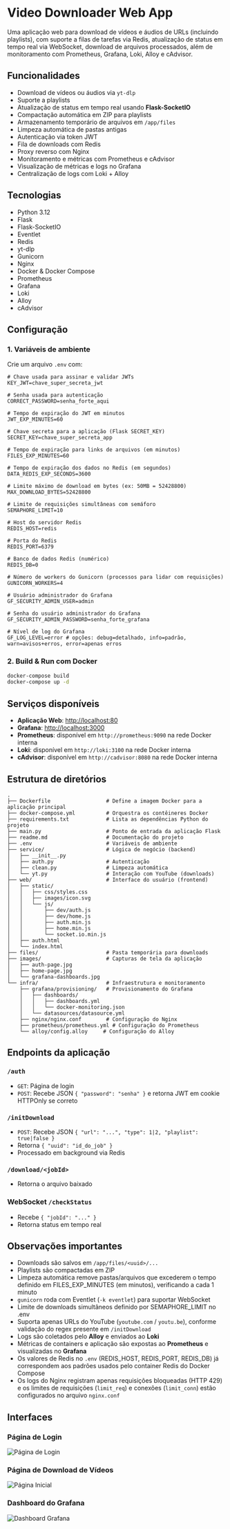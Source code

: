 # Video Downloader Web App

Uma aplicação web para download de vídeos e áudios de URLs (incluindo playlists), com suporte a filas de tarefas via Redis, atualização de status em tempo real via WebSocket, download de arquivos processados, além de monitoramento com Prometheus, Grafana, Loki, Alloy e cAdvisor.

## Funcionalidades

* Download de vídeos ou áudios via `yt-dlp`
* Suporte a playlists
* Atualização de status em tempo real usando **Flask-SocketIO**
* Compactação automática em ZIP para playlists
* Armazenamento temporário de arquivos em `/app/files`
* Limpeza automática de pastas antigas
* Autenticação via token JWT
* Fila de downloads com Redis
* Proxy reverso com Nginx
* Monitoramento e métricas com Prometheus e cAdvisor
* Visualização de métricas e logs no Grafana
* Centralização de logs com Loki + Alloy

## Tecnologias

* Python 3.12
* Flask
* Flask-SocketIO
* Eventlet
* Redis
* yt-dlp
* Gunicorn
* Nginx
* Docker & Docker Compose
* Prometheus
* Grafana
* Loki
* Alloy
* cAdvisor

## Configuração

### 1. Variáveis de ambiente

Crie um arquivo `.env` com:

```dotenv
# Chave usada para assinar e validar JWTs
KEY_JWT=chave_super_secreta_jwt

# Senha usada para autenticação
CORRECT_PASSWORD=senha_forte_aqui

# Tempo de expiração do JWT em minutos
JWT_EXP_MINUTES=60

# Chave secreta para a aplicação (Flask SECRET_KEY)
SECRET_KEY=chave_super_secreta_app

# Tempo de expiração para links de arquivos (em minutos)
FILES_EXP_MINUTES=60

# Tempo de expiração dos dados no Redis (em segundos)
DATA_REDIS_EXP_SECONDS=3600

# Limite máximo de download em bytes (ex: 50MB = 52428800)
MAX_DOWNLOAD_BYTES=52428800

# Limite de requisições simultâneas com semáforo
SEMAPHORE_LIMIT=10

# Host do servidor Redis
REDIS_HOST=redis

# Porta do Redis
REDIS_PORT=6379

# Banco de dados Redis (numérico)
REDIS_DB=0

# Número de workers do Gunicorn (processos para lidar com requisições)
GUNICORN_WORKERS=4

# Usuário administrador do Grafana
GF_SECURITY_ADMIN_USER=admin

# Senha do usuário administrador do Grafana
GF_SECURITY_ADMIN_PASSWORD=senha_forte_grafana

# Nível de log do Grafana
GF_LOG_LEVEL=error # opções: debug=detalhado, info=padrão, warn=avisos+erros, error=apenas erros
```

### 2. Build & Run com Docker

```bash
docker-compose build
docker-compose up -d
```

## Serviços disponíveis

* **Aplicação Web**: [http://localhost:80](http://localhost:80)
* **Grafana**: [http://localhost:3000](http://localhost:3000)
* **Prometheus**: disponível em `http://prometheus:9090` na rede Docker interna
* **Loki**: disponível em `http://loki:3100` na rede Docker interna
* **cAdvisor**: disponível em `http://cadvisor:8080` na rede Docker interna

## Estrutura de diretórios

```
.
├── Dockerfile                  # Define a imagem Docker para a aplicação principal
├── docker-compose.yml          # Orquestra os contêineres Docker
├── requirements.txt            # Lista as dependências Python do projeto
├── main.py                     # Ponto de entrada da aplicação Flask
├── readme.md                   # Documentação do projeto
├── .env                        # Variáveis de ambiente
├── service/                    # Lógica de negócio (backend)
│   ├── __init__.py
│   ├── auth.py                 # Autenticação
│   ├── clean.py                # Limpeza automática
│   └── yt.py                   # Interação com YouTube (downloads)
├── web/                        # Interface do usuário (frontend)
│   ├── static/
│   │   ├── css/styles.css
│   │   ├── images/icon.svg
│   │   └── js/
│   │       ├── dev/auth.js
│   │       ├── dev/home.js
│   │       ├── auth.min.js
│   │       ├── home.min.js
│   │       └── socket.io.min.js
│   ├── auth.html
│   └── index.html
├── files/                      # Pasta temporária para downloads
├── images/                     # Capturas de tela da aplicação
│   ├── auth-page.jpg
│   ├── home-page.jpg
│   └── grafana-dashboards.jpg
└── infra/                      # Infraestrutura e monitoramento
    ├── grafana/provisioning/   # Provisionamento do Grafana
    │   ├── dashboards/
    │   │   ├── dashboards.yml
    │   │   └── docker-monitoring.json
    │   └── datasources/datasource.yml
    ├── nginx/nginx.conf        # Configuração do Nginx
    ├── prometheus/prometheus.yml # Configuração do Prometheus
    └── alloy/config.alloy     # Configuração do Alloy
```

## Endpoints da aplicação

### `/auth`

* `GET`: Página de login
* `POST`: Recebe JSON `{ "password": "senha" }` e retorna JWT em cookie HTTPOnly se correto

### `/initDownload`

* `POST`: Recebe JSON `{ "url": "...", "type": 1|2, "playlist": true|false }`
* Retorna `{ "uuid": "id_do_job" }`
* Processado em background via Redis

### `/download/<jobId>`

* Retorna o arquivo baixado

### WebSocket `/checkStatus`

* Recebe `{ "jobId": "..." }`
* Retorna status em tempo real

## Observações importantes

* Downloads são salvos em `/app/files/<uuid>/...`
* Playlists são compactadas em ZIP
* Limpeza automática remove pastas/arquivos que excederem o tempo definido em FILES_EXP_MINUTES (em minutos), verificando a cada 1 minuto
* `gunicorn` roda com Eventlet (`-k eventlet`) para suportar WebSocket
* Limite de downloads simultâneos definido por SEMAPHORE_LIMIT no .env
* Suporta apenas URLs do YouTube (`youtube.com` / `youtu.be`), conforme validação do regex presente em `/initDownload`
* Logs são coletados pelo **Alloy** e enviados ao **Loki**
* Métricas de containers e aplicação são expostas ao **Prometheus** e visualizadas no **Grafana**
* Os valores de Redis no `.env` (REDIS_HOST, REDIS_PORT, REDIS_DB) já correspondem aos padrões usados pelo container Redis do Docker Compose
* Os logs do Nginx registram apenas requisições bloqueadas (HTTP 429) e os limites de requisições (`limit_req`) e conexões (`limit_conn`) estão configurados no arquivo `nginx.conf`

## Interfaces

### Página de Login
![Página de Login](images/auth-page.jpg)

### Página de Download de Vídeos
![Página Inicial](images/home-page.jpg)

### Dashboard do Grafana
![Dashboard Grafana](images/grafana-dashboards.jpg)

